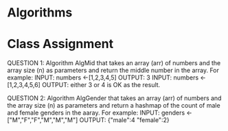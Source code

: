 # Algorithms

Class Assignment
==================
QUESTION 1: Algorithm AlgMid that takes an array (arr) of numbers and the array size (n) as parameters and return the middle number in the array.
For example:
INPUT: numbers <-[1,2,3,4,5]
OUTPUT: 3
INPUT: numbers <- [1,2,3,4,5,6]
OUTPUT: either 3 or 4 is OK as the result.

QUESTION 2: Algorithm AlgGender that takes an array (arr) of numbers and the array size (n) as parameters and return a hashmap of the count of male and female genders in the aaray.
For example:
INPUT: genders <-["M","F","F","M","M","M"]
OUTPUT: {"male":4 "female":2}


